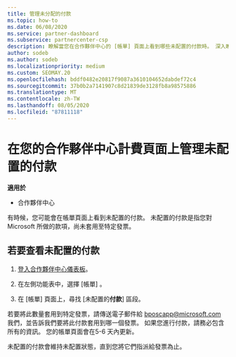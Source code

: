 ```yaml
---
title: 管理未分配的付款
ms.topic: how-to
ms.date: 06/08/2020
ms.service: partner-dashboard
ms.subservice: partnercenter-csp
description: 瞭解當您在合作夥伴中心的 [帳單] 頁面上看到哪些未配置的付款時。 深入瞭解如何將它們套用到您的發票。
author: sodeb
ms.author: sodeb
ms.localizationpriority: medium
ms.custom: SEOMAY.20
ms.openlocfilehash: bddf0482e20817f9087a3610104652dabdef72c4
ms.sourcegitcommit: 37b0b2a7141907c8d21839de3128fb8a98575886
ms.translationtype: MT
ms.contentlocale: zh-TW
ms.lasthandoff: 08/05/2020
ms.locfileid: "87811118"
---
```

# <a name="manage-unallocated-payments-on-your-partner-center-billing-page"></a>在您的合作夥伴中心計費頁面上管理未配置的付款

**適用於**

- 合作夥伴中心

有時候，您可能會在帳單頁面上看到未配置的付款。 未配置的付款是指您對 Microsoft 所做的款項，尚未套用至特定發票。

## <a name="to-view-your-unallocated-payments"></a>若要查看未配置的付款

1. [登入合作夥伴中心儀表板](https://partner.microsoft.com/dashboard/home)。

2. 在左側功能表中，選擇 [帳單]  。

3. 在 [帳單] 頁面上，尋找 [未配置的**付款**] 區段。 

若要將此數量套用到特定發票，請傳送電子郵件給 bposcapp@microsoft.com 我們，並告訴我們要將此付款套用到哪一個發票。 如果您進行付款，請務必包含所有的資訊。 您的帳單頁面會在5-6 天內更新。 

未配置的付款會維持未配置狀態，直到您將它們指派給發票為止。 
